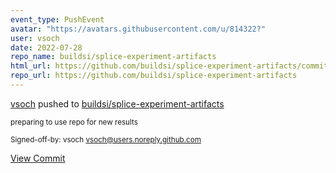 ```yaml
---
event_type: PushEvent
avatar: "https://avatars.githubusercontent.com/u/814322?"
user: vsoch
date: 2022-07-28
repo_name: buildsi/splice-experiment-artifacts
html_url: https://github.com/buildsi/splice-experiment-artifacts/commit/95d7ef7a842c65dcf4f4c4da31e5ac98e7ae53a1
repo_url: https://github.com/buildsi/splice-experiment-artifacts
---
```


<a href='https://github.com/vsoch' target='_blank'>vsoch</a> pushed to <a href='https://github.com/buildsi/splice-experiment-artifacts' target='_blank'>buildsi/splice-experiment-artifacts</a>

<small>preparing to use repo for new results

Signed-off-by: vsoch <vsoch@users.noreply.github.com></small>

<a href='https://github.com/buildsi/splice-experiment-artifacts/commit/95d7ef7a842c65dcf4f4c4da31e5ac98e7ae53a1' target='_blank'>View Commit</a>